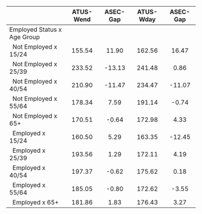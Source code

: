 
|                      |    ATUS-Wend |     ASEC-Gap |    ATUS-Wday |     ASEC-Gap |
| -------------------- | :----------: | :----------: | :----------: | :----------: |
| Employed Status x Age Group |              |              |              |              |
| &nbsp;&nbsp;Not Employed x 15/24 |       155.54 |        11.90 |       162.56 |        16.47 |
| &nbsp;&nbsp;Not Employed x 25/39 |       233.52 |       -13.13 |       241.48 |         0.86 |
| &nbsp;&nbsp;Not Employed x 40/54 |       210.90 |       -11.47 |       234.47 |       -11.07 |
| &nbsp;&nbsp;Not Employed x 55/64 |       178.34 |         7.59 |       191.14 |        -0.74 |
| &nbsp;&nbsp;Not Employed x 65+ |       170.51 |        -0.64 |       172.98 |         4.33 |
| &nbsp;&nbsp;Employed x 15/24 |       160.50 |         5.29 |       163.35 |       -12.45 |
| &nbsp;&nbsp;Employed x 25/39 |       193.56 |         1.29 |       172.11 |         4.19 |
| &nbsp;&nbsp;Employed x 40/54 |       197.37 |        -0.62 |       175.62 |         0.18 |
| &nbsp;&nbsp;Employed x 55/64 |       185.05 |        -0.80 |       172.62 |        -3.55 |
| &nbsp;&nbsp;Employed x 65+ |       181.86 |         1.83 |       176.43 |         3.27 |


